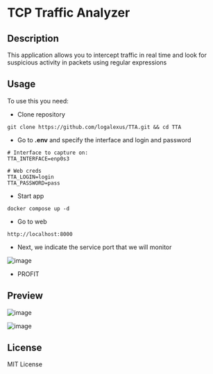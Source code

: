 # TCP Traffic Analyzer

## Description

This application allows you to intercept traffic in real time and look for suspicious activity in packets using regular expressions

## Usage
To use this you need:

- Clone repository
````
git clone https://github.com/logalexus/TTA.git && cd TTA
````
- Go to **.env** and specify the interface and login and password
````
# Interface to capture on:
TTA_INTERFACE=enp0s3

# Web creds
TTA_LOGIN=login
TTA_PASSWORD=pass
````
- Start app
````
docker compose up -d
````
- Go to web 
````
http://localhost:8000
````
- Next, we indicate the service port that we will monitor

![image](https://github.com/logalexus/TTA/assets/83642746/2be14f0f-b360-4423-820a-8f490e6e4b67)

- PROFIT

## Preview

![image](https://github.com/logalexus/TTA/assets/83642746/400adcaa-bcd9-46a6-8848-38c28812743f)

![image](https://github.com/logalexus/TTA/assets/83642746/3ab60d5b-831f-4aa0-97f3-5e89683680ae)


## License

MIT License
